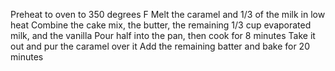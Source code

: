 Preheat to oven to 350 degrees F
Melt the caramel and 1/3 of the milk in low heat
Combine the cake mix, the butter, the remaining 1/3 cup evaporated milk, and the vanilla
Pour half into the pan, then cook for 8 minutes
Take it out and pur the caramel over it
Add the remaining batter and bake for 20 minutes
